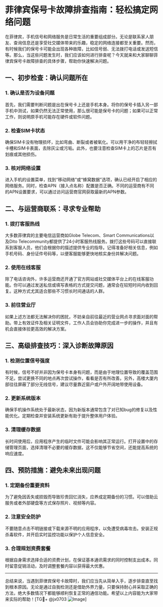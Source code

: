 # 菲律宾保号卡故障排查指南：轻松搞定网络问题

在菲律宾，手机信号和网络服务是日常生活的重要组成部分。无论是联系家人朋友、查询信息还是享受社交媒体带来的乐趣，稳定的网络连接都至关重要。然而，有时候我们的保号卡可能会出现各种故障，比如信号弱、无法拨打电话或发送短信等。那么，当这些问题发生时，我们应该如何进行排查呢？今天就来和大家聊聊菲律宾保号卡故障排查的具体步骤，帮助你快速解决问题。

## 一、初步检查：确认问题所在

### 1. 确认是否为设备问题
首先，我们需要判断问题是出在保号卡上还是手机本身。将你的保号卡插入另一部手机中测试，如果仍然无法正常使用，那么很可能是保号卡的问题；如果可以正常工作，则说明原手机可能存在硬件或软件问题。

### 2. 检查SIM卡状态
确保SIM卡没有物理损坏，比如弯曲、断裂或者被氧化。可以用干净的布轻轻擦拭卡槽和SIM卡表面，去除灰尘或污垢。此外，也要注意检查SIM卡上的芯片是否有划痕或其他损伤。

### 3. 核对网络设置
进入手机的设置菜单，找到“移动网络”或“蜂窝数据”选项，确认已经开启了相应的网络服务。同时，检查APN（接入点名称）配置是否正确。不同的运营商有不同的APN设置要求，可以通过访问运营商官网获取最新的APN参数。

## 二、与运营商联系：寻求专业帮助

### 1. 拨打客服热线
大多数菲律宾的主要电信运营商如Globe Telecom、Smart Communications以及Dito Telecommunity都提供了24小时客服热线服务。拨打这些号码可以直接联系到客服人员，他们会根据你的描述提供专业的指导。记得准备好相关信息，例如手机号码、身份证件号码等，以便客服能够更快地核实身份并解决问题。

### 2. 使用在线客服
除了电话咨询外，许多运营商还开通了官方网站或社交媒体平台上的在线客服功能。你可以通过发送私信或填写表格的方式提交问题，通常会在较短时间内收到回复。这种方式尤其适合那些不习惯长时间通话的人群。

### 3. 前往营业厅
如果上述方法都无法解决你的困扰，不妨亲自前往最近的营业网点寻求面对面的帮助。带上有效证件及相关证明文件，工作人员会协助你完成进一步的操作，并且有机会直接体验更高效的解决方案。

## 三、高级排查技巧：深入诊断故障原因

### 1. 检测位置信号强度
有时候，信号不好并非因为保号卡本身有问题，而是由于地理位置导致的覆盖范围不足。尝试更换不同的地点再次尝试操作，看看是否有所改善。另外，高楼大厦内部往往屏蔽了部分无线信号，建议尽量靠近窗户或户外开阔地带使用设备。

### 2. 更新系统版本
确保手机操作系统处于最新状态，因为新版本通常包含了对已知bug的修复以及性能优化。定期检查并安装系统更新有助于提升整体用户体验。

### 3. 清理缓存数据
长时间使用后，应用程序产生的临时文件可能会影响其正常运行。打开设置中的存储管理页面，选择清理不必要的缓存数据，这不仅能够节省空间，还能提高系统的响应速度。

## 四、预防措施：避免未来出现问题

### 1. 定期备份重要资料
为了避免因丢失或损毁而导致珍贵回忆消失，应养成定期备份的习惯。可以借助云服务或者外部硬盘等方式保存照片、视频等内容。

### 2. 注意安全防护
不要随意点击不明链接或下载来源不明的应用程序，以免遭受病毒攻击。安装正规杀毒软件，并开启实时监控功能以保护个人信息安全。

### 3. 合理规划资费套餐
根据自身需求选择合适的资费计划，在保证基本通讯需求的同时控制支出成本。同时留意促销活动，及时调整套餐内容以获得最大优惠。

---

总结来说，当遇到菲律宾保号卡故障时，我们应当先从简单入手，逐步排查直至找到根本原因。无论是通过自我检测还是借助外界力量，只要保持耐心并采取正确的方法，绝大多数情况下都能够顺利恢复正常的通信功能。希望以上内容能为大家带来实际的帮助！[TG💪+ @jx0703 ![Image](https://github.com/user-attachments/assets/dbca1d08-cadb-493c-b0ec-ad6f7a83f270)]